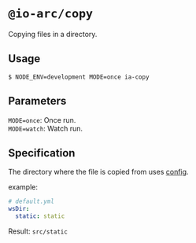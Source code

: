 # `@io-arc/copy`

Copying files in a directory.

## Usage

```
$ NODE_ENV=development MODE=once ia-copy
```

## Parameters

`MODE=once`: Once run.  
`MODE=watch`: Watch run.

## Specification

The directory where the file is copied from uses [config](https://www.npmjs.com/package/node-config).  

example:  

```yaml
# default.yml
wsDir:
  static: static
```

Result: `src/static`